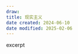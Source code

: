 ```yaml
---
draw:
title: 现实主义
date created: 2024-06-10
date modified: 2025-02-06
---
```


excerpt

<!-- more -->
